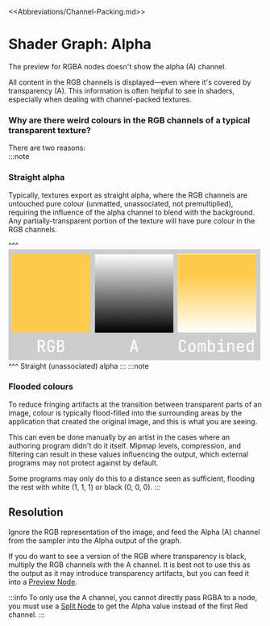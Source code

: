 <<Abbreviations/Channel-Packing.md>>  
# Shader Graph: Alpha

The preview for RGBA nodes doesn't show the alpha (A) channel.  

All content in the RGB channels is displayed—even where it's covered by transparency (A). This information is often helpful to see in shaders, especially when dealing with channel-packed textures.

### Why are there weird colours in the RGB channels of a typical transparent texture?
There are two reasons:  
:::note  
### Straight alpha
Typically, textures export as straight alpha, where the RGB channels are untouched pure colour (unmatted, unassociated, not premultiplied), requiring the influence of the alpha channel to blend with the background.  
Any partially-transparent portion of the texture will have pure colour in the RGB channels.

^^^
![Straight alpha blending](straight-alpha-blending.png)
^^^ Straight (unassociated) alpha
:::
:::note
### Flooded colours
To reduce fringing artifacts at the transition between transparent parts of an image, colour is typically flood-filled into the surrounding areas by the application that created the original image, and this is what you are seeing.

This can even be done manually by an artist in the cases where an authoring program didn't do it itself. Mipmap levels, compression, and filtering can result in these values influencing the output, which external programs may not protect against by default.

Some programs may only do this to a distance seen as sufficient, flooding the rest with white (1, 1, 1) or black (0, 0, 0).
:::
## Resolution
Ignore the RGB representation of the image, and feed the Alpha (A) channel from the sampler into the Alpha output of the graph.

If you do want to see a version of the RGB where transparency is black, multiply the RGB channels with the A channel. It is best not to use this as the output as it may introduce transparency artifacts, but you can feed it into a [Preview Node](https://docs.unity3d.com/Packages/com.unity.shadergraph@latest/index.html?subfolder=/manual/Preview-Node.html).

:::info
To only use the A channel, you cannot directly pass RGBA to a node, you must use a [Split Node](https://docs.unity3d.com/Packages/com.unity.shadergraph@latest/index.html?subfolder=/manual/Split-Node.html) to get the Alpha value instead of the first Red channel.
:::

